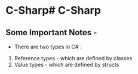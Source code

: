 # C-Sharp# C-Sharp

## Some Important Notes - 

* There are two types in C# :
1. Reference types - which are defined by classes
2. Value types - which are defined by structs
